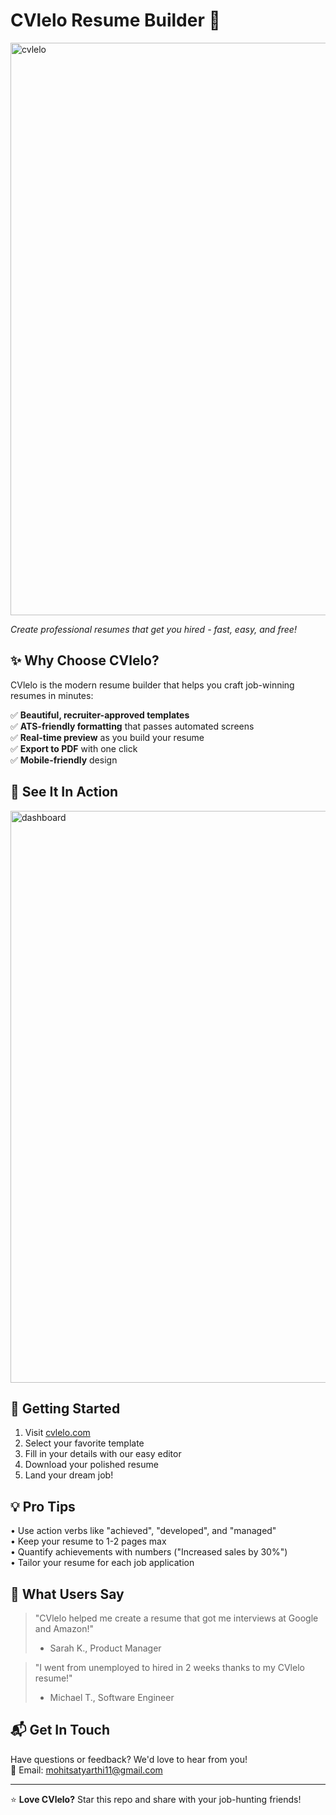 # CVlelo Resume Builder 🚀

<img width="1872" height="916" alt="cvlelo" src="https://github.com/user-attachments/assets/a4b6361a-7cb4-41fc-b526-dec319578477" />
 
*Create professional resumes that get you hired - fast, easy, and free!*

## ✨ Why Choose CVlelo?

CVlelo is the modern resume builder that helps you craft job-winning resumes in minutes:

✅ **Beautiful, recruiter-approved templates**  
✅ **ATS-friendly formatting** that passes automated screens  
✅ **Real-time preview** as you build your resume  
✅ **Export to PDF** with one click  
✅ **Mobile-friendly** design  

## 🎨 See It In Action

<img width="1920" height="915" alt="dashboard" src="https://github.com/user-attachments/assets/3807c57a-12e9-4823-9a7f-8331824ff5e7" />

## 🚀 Getting Started

1. Visit [cvlelo.com]((https://cvlelo.netlify.app/))
2. Select your favorite template
3. Fill in your details with our easy editor
4. Download your polished resume
5. Land your dream job!

## 💡 Pro Tips

• Use action verbs like "achieved", "developed", and "managed"  
• Keep your resume to 1-2 pages max  
• Quantify achievements with numbers ("Increased sales by 30%")  
• Tailor your resume for each job application  

## 🌟 What Users Say

> "CVlelo helped me create a resume that got me interviews at Google and Amazon!"  
> - Sarah K., Product Manager  

> "I went from unemployed to hired in 2 weeks thanks to my CVlelo resume!"  
> - Michael T., Software Engineer  

## 📬 Get In Touch

Have questions or feedback? We'd love to hear from you!  
📧 Email: mohitsatyarthi11@gmail.com 

---

⭐ **Love CVlelo?** Star this repo and share with your job-hunting friends!
